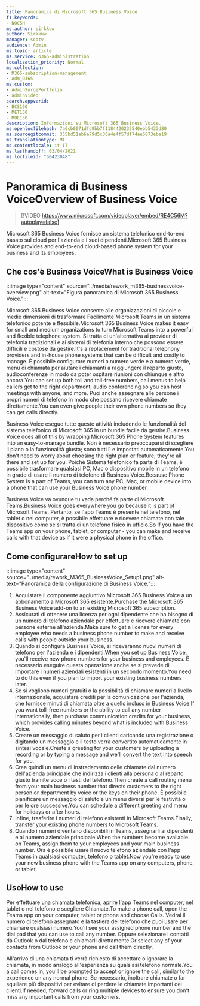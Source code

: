 ```yaml
---
title: Panoramica di Microsoft 365 Business Voice
f1.keywords:
- NOCSH
ms.author: sirkkuw
author: Sirkkuw
manager: scotv
audience: Admin
ms.topic: article
ms.service: o365-administration
localization_priority: Normal
ms.collection:
- M365-subscription-management
- Adm_O365
ms.custom:
- AdminSurgePortfolio
- adminvideo
search.appverid:
- BCS160
- MET150
- MOE150
description: Informazioni su Microsoft 365 Business Voice.
ms.openlocfilehash: 7a6cb0071dfd9bb7f1184420235540ebb5433d80
ms.sourcegitcommit: 355bd51ab6a79d5c36a4e4f57df74ae6873eba19
ms.translationtype: MT
ms.contentlocale: it-IT
ms.lasthandoff: 03/04/2021
ms.locfileid: "50423048"
---
```

# <a name="overview-of-business-voice"></a><span data-ttu-id="939d0-103">Panoramica di Business Voice</span><span class="sxs-lookup"><span data-stu-id="939d0-103">Overview of Business Voice</span></span>

> [!VIDEO https://www.microsoft.com/videoplayer/embed/RE4C56M?autoplay=false]

<span data-ttu-id="939d0-104">Microsoft 365 Business Voice fornisce un sistema telefonico end-to-end basato sul cloud per l'azienda e i suoi dipendenti.</span><span class="sxs-lookup"><span data-stu-id="939d0-104">Microsoft 365 Business Voice provides and end-to-end cloud-based phone system for your business and its employees.</span></span>

## <a name="what-is-business-voice"></a><span data-ttu-id="939d0-105">Che cos'è Business Voice</span><span class="sxs-lookup"><span data-stu-id="939d0-105">What is Business Voice</span></span>

:::image type="content" source="../media/rework_m365-businessvoice-overview.png" alt-text="Figura panoramica di Microsoft 365 Business Voice.":::

<span data-ttu-id="939d0-107">Microsoft 365 Business Voice consente alle organizzazioni di piccole e medie dimensioni di trasformare Facilmente Microsoft Teams in un sistema telefonico potente e flessibile.</span><span class="sxs-lookup"><span data-stu-id="939d0-107">Microsoft 365 Business Voice makes it easy for small and medium organizations to turn Microsoft Teams into a powerful and flexible telephone system.</span></span> <span data-ttu-id="939d0-108">Si tratta di un'alternativa ai provider di telefonia tradizionali e ai sistemi di telefonia interno che possono essere difficili e costose da gestire.</span><span class="sxs-lookup"><span data-stu-id="939d0-108">It's a replacement for traditional telephony providers and in-house phone systems that can be difficult and costly to manage.</span></span> <span data-ttu-id="939d0-109">È possibile configurare numeri a numero verde e a numero verde, menu di chiamata per aiutare i chiamanti a raggiungere il reparto giusto, audioconferenze in modo da poter ospitare riunioni con chiunque e altro ancora.</span><span class="sxs-lookup"><span data-stu-id="939d0-109">You can set up both toll and toll-free numbers, call menus to help callers get to the right department, audio conferencing so you can host meetings with anyone, and more.</span></span> <span data-ttu-id="939d0-110">Puoi anche assegnare alle persone i propri numeri di telefono in modo che possano ricevere chiamate direttamente.</span><span class="sxs-lookup"><span data-stu-id="939d0-110">You can even give people their own phone numbers so they can get calls directly.</span></span>

<span data-ttu-id="939d0-111">Business Voice esegue tutte queste attività includendo le funzionalità del sistema telefonico di Microsoft 365 in un bundle facile da gestire.</span><span class="sxs-lookup"><span data-stu-id="939d0-111">Business Voice does all of this by wrapping Microsoft 365 Phone System features into an easy-to-manage bundle.</span></span> <span data-ttu-id="939d0-112">Non è necessario preoccuparsi di scegliere il piano o la funzionalità giusta; sono tutti lì e impostati automaticamente.</span><span class="sxs-lookup"><span data-stu-id="939d0-112">You don't need to worry about choosing the right plan or feature; they're all there and set up for you.</span></span> <span data-ttu-id="939d0-113">Poiché Sistema telefonico fa parte di Teams, è possibile trasformare qualsiasi PC, Mac o dispositivo mobile in un telefono in grado di usare il numero di telefono di Business Voice.</span><span class="sxs-lookup"><span data-stu-id="939d0-113">Because Phone System is a part of Teams, you can turn any PC, Mac, or mobile device into a phone that can use your Business Voice phone number.</span></span>

<span data-ttu-id="939d0-114">Business Voice va ovunque tu vada perché fa parte di Microsoft Teams.</span><span class="sxs-lookup"><span data-stu-id="939d0-114">Business Voice goes everywhere you go because it is part of Microsoft Teams.</span></span> <span data-ttu-id="939d0-115">Pertanto, se l'app Teams è presente nel telefono, nel tablet o nel computer, è possibile effettuare e ricevere chiamate con tale dispositivo come se si tratta di un telefono fisico in ufficio.</span><span class="sxs-lookup"><span data-stu-id="939d0-115">So if you have the Teams app on your phone, tablet, or computer - you can make and receive calls with that device as if it were a physical phone in the office.</span></span>

## <a name="how-to-set-up"></a><span data-ttu-id="939d0-116">Come configurare</span><span class="sxs-lookup"><span data-stu-id="939d0-116">How to set up</span></span>

:::image type="content" source="../media/rework_M365_BusinessVoice_Setup1.png" alt-text="Panoramica della configurazione di Business Voice.":::

1. <span data-ttu-id="939d0-118">Acquistare il componente aggiuntivo Microsoft 365 Business Voice a un abbonamento a Microsoft 365 esistente.</span><span class="sxs-lookup"><span data-stu-id="939d0-118">Purchase the Microsoft 365 Business Voice add-on to an existing Microsoft 365 subscription.</span></span>
1. <span data-ttu-id="939d0-119">Assicurati di ottenere una licenza per ogni dipendente che ha bisogno di un numero di telefono aziendale per effettuare e ricevere chiamate con persone esterne all'azienda.</span><span class="sxs-lookup"><span data-stu-id="939d0-119">Make sure to get a license for every employee who needs a business phone number to make and receive calls with people outside your business.</span></span>
1. <span data-ttu-id="939d0-120">Quando si configura Business Voice, si riceveranno nuovi numeri di telefono per l'azienda e i dipendenti.</span><span class="sxs-lookup"><span data-stu-id="939d0-120">When you set up Business Voice, you'll receive new phone numbers for your business and employees.</span></span> <span data-ttu-id="939d0-121">È necessario eseguire questa operazione anche se si prevede di importare i numeri aziendali esistenti in un secondo momento.</span><span class="sxs-lookup"><span data-stu-id="939d0-121">You need to do this even if you plan to import your existing business numbers later.</span></span>
1. <span data-ttu-id="939d0-122">Se si vogliono numeri gratuiti o la possibilità di chiamare numeri a livello internazionale, acquistare crediti per la comunicazione per l'azienda, che fornisce minuti di chiamata oltre a quello incluso in Business Voice.</span><span class="sxs-lookup"><span data-stu-id="939d0-122">If you want toll-free numbers or the ability to call any number internationally, then purchase communication credits for your business, which provides calling minutes beyond what is included with Business Voice.</span></span>
1. <span data-ttu-id="939d0-123">Creare un messaggio di saluto per i clienti caricando una registrazione o digitando un messaggio e il testo verrà convertito automaticamente in sintesi vocale.</span><span class="sxs-lookup"><span data-stu-id="939d0-123">Create a greeting for your customers by uploading a recording or by typing a message and we'll convert the text into speech for you.</span></span>
1. <span data-ttu-id="939d0-124">Crea quindi un menu di instradamento delle chiamate dal numero dell'azienda principale che indirizza i clienti alla persona o al reparto giusto tramite voce o i tasti del telefono.</span><span class="sxs-lookup"><span data-stu-id="939d0-124">Then create a call routing menu from your main business number that directs customers to the right person or department by voice or the keys on their phone.</span></span> <span data-ttu-id="939d0-125">È possibile pianificare un messaggio di saluto e un menu diversi per le festività o per le ore successive.</span><span class="sxs-lookup"><span data-stu-id="939d0-125">You can schedule a different greeting and menu for holidays or after hours.</span></span>
1. <span data-ttu-id="939d0-126">Infine, trasferire i numeri di telefono esistenti in Microsoft Teams.</span><span class="sxs-lookup"><span data-stu-id="939d0-126">Finally, transfer your existing phone numbers to Microsoft Teams.</span></span>
1. <span data-ttu-id="939d0-127">Quando i numeri diventano disponibili in Teams, assegnarli ai dipendenti e al numero aziendale principale.</span><span class="sxs-lookup"><span data-stu-id="939d0-127">When the numbers become available on Teams, assign them to your employees and your main business number.</span></span> <span data-ttu-id="939d0-128">Ora è possibile usare il nuovo telefono aziendale con l'app Teams in qualsiasi computer, telefono o tablet.</span><span class="sxs-lookup"><span data-stu-id="939d0-128">Now you're ready to use your new business phone with the Teams app on any computers, phone, or tablet.</span></span>

## <a name="how-to-use"></a><span data-ttu-id="939d0-129">Uso</span><span class="sxs-lookup"><span data-stu-id="939d0-129">How to use</span></span>

<span data-ttu-id="939d0-130">Per effettuare una chiamata telefonica, aprire l'app Teams nel computer, nel tablet o nel telefono e scegliere Chiamate.</span><span class="sxs-lookup"><span data-stu-id="939d0-130">To make a phone call, open the Teams app on your computer, tablet or phone and choose Calls.</span></span> <span data-ttu-id="939d0-131">Vedrai il numero di telefono assegnato e la tastiera del telefono che puoi usare per chiamare qualsiasi numero.</span><span class="sxs-lookup"><span data-stu-id="939d0-131">You'll see your assigned phone number and the dial pad that you can use to call any number.</span></span> <span data-ttu-id="939d0-132">Oppure selezionare i contatti da Outlook o dal telefono e chiamarli direttamente.</span><span class="sxs-lookup"><span data-stu-id="939d0-132">Or select any of your contacts from Outlook or your phone and call them directly.</span></span>

<span data-ttu-id="939d0-133">All'arrivo di una chiamata ti verrà richiesto di accettare o ignorare la chiamata, in modo analogo all'esperienza su qualsiasi telefono normale.</span><span class="sxs-lookup"><span data-stu-id="939d0-133">You a call comes in, you'll be prompted to accept or ignore the call, similar to the experience on any normal phone.</span></span> <span data-ttu-id="939d0-134">Se necessario, inoltrare chiamate o far squillare più dispositivi per evitare di perdere le chiamate importanti dei clienti.</span><span class="sxs-lookup"><span data-stu-id="939d0-134">If needed, forward calls or ring multiple devices to ensure you don't miss any important calls from your customers.</span></span>